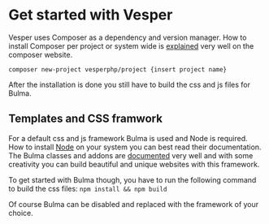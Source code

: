 # Get started with Vesper

Vesper uses Composer as a dependency and version manager. How to install Composer per project or system wide is [explained](https://getcomposer.org/doc/00-intro.md) very well on the composer website.

`composer new-project vesperphp/project {insert project name}`

After the installation is done you still have to build the css and js files for Bulma. 

## Templates and CSS framwork

For a default css and js framework Bulma is used and Node is required. How to install [Node](https://nodejs.org/en/) on your system you can best read their documentation.
The Bulma classes and addons are [documented](https://bulma.io/documentation/) very well and with some creativity you can build beautiful and unique websites with this framework. 

To get started with Bulma though, you have to run the following command to build the css files: `npm install && npm build`

Of course Bulma can be disabled and replaced with the framework of your choice. 

